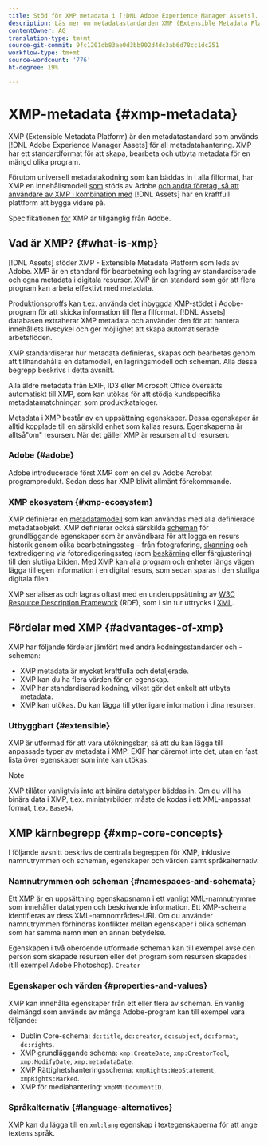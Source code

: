 ```yaml
---
title: Stöd för XMP metadata i [!DNL Adobe Experience Manager Assets].
description: Läs mer om metadatastandarden XMP (Extensible Metadata Platform) som används [!DNL Experience Manager Assets] av för metadatahantering. XMP har ett standardformat för att skapa, bearbeta och utbyta metadata för en mängd olika program.
contentOwner: AG
translation-type: tm+mt
source-git-commit: 9fc1201db83ae0d3bb902d4dc3ab6d78cc1dc251
workflow-type: tm+mt
source-wordcount: '776'
ht-degree: 19%

---
```



# XMP-metadata {#xmp-metadata}

XMP (Extensible Metadata Platform) är den metadatastandard som används [!DNL Adobe Experience Manager Assets] för all metadatahantering. XMP har ett standardformat för att skapa, bearbeta och utbyta metadata för en mängd olika program.

Förutom universell metadatakodning som kan bäddas in i alla filformat, har XMP en innehållsmodell [som](xmp.md#xmp-core-concepts) stöds av Adobe [och andra företag, så att användare av XMP i kombination med](xmp.md#advantages-of-xmp) [!DNL Assets] har en kraftfull plattform att bygga vidare på.

Specifikationen [för](https://www.adobe.com/devnet/xmp.html) XMP är tillgänglig från Adobe.

## Vad är XMP? {#what-is-xmp}

[!DNL Assets] stöder XMP - Extensible Metadata Platform som leds av Adobe. XMP är en standard för bearbetning och lagring av standardiserade och egna metadata i digitala resurser. XMP är en standard som gör att flera program kan arbeta effektivt med metadata.

Produktionsproffs kan t.ex. använda det inbyggda XMP-stödet i Adobe-program för att skicka information till flera filformat. [!DNL Assets] databasen extraherar XMP metadata och använder den för att hantera innehållets livscykel och ger möjlighet att skapa automatiserade arbetsflöden.

XMP standardiserar hur metadata definieras, skapas och bearbetas genom att tillhandahålla en datamodell, en lagringsmodell och scheman. Alla dessa begrepp beskrivs i detta avsnitt.

Alla äldre metadata från EXIF, ID3 eller Microsoft Office översätts automatiskt till XMP, som kan utökas för att stödja kundspecifika metadatamatchningar, som produktkataloger.

Metadata i XMP består av en uppsättning egenskaper. Dessa egenskaper är alltid kopplade till en särskild enhet som kallas resurs. Egenskaperna är alltså&quot;om&quot; resursen. När det gäller XMP är resursen alltid resursen.

### Adobe {#adobe}

Adobe introducerade först XMP som en del av Adobe Acrobat programprodukt. Sedan dess har XMP blivit allmänt förekommande.

### XMP ekosystem {#xmp-ecosystem}

XMP definierar en [metadatamodell](https://sv.wikipedia.org/wiki/Metadata) som kan användas med alla definierade metadataobjekt. XMP definierar också särskilda [scheman](https://en.wikipedia.org/wiki/XML_schema) för grundläggande egenskaper som är användbara för att logga en resurs historik genom olika bearbetningssteg – från fotografering, [skanning](https://sv.wikipedia.org/wiki/Bildl%C3%A4sare) och textredigering via fotoredigeringssteg (som [beskärning](https://sv.wikipedia.org/wiki/Bildbesk%C3%A4rning) eller färgjustering) till den slutliga bilden. Med XMP kan alla program och enheter längs vägen lägga till egen information i en digital resurs, som sedan sparas i den slutliga digitala filen.

XMP serialiseras och lagras oftast med en underuppsättning av [W3C](https://sv.wikipedia.org/wiki/World_Wide_Web_Consortium) [Resource Description Framework](https://sv.wikipedia.org/wiki/Resource_Description_Framework) (RDF), som i sin tur uttrycks i [XML](https://sv.wikipedia.org/wiki/XML).

## Fördelar med XMP {#advantages-of-xmp}

XMP har följande fördelar jämfört med andra kodningsstandarder och -scheman:

* XMP metadata är mycket kraftfulla och detaljerade.
* XMP kan du ha flera värden för en egenskap.
* XMP har standardiserad kodning, vilket gör det enkelt att utbyta metadata.
* XMP kan utökas. Du kan lägga till ytterligare information i dina resurser.

### Utbyggbart {#extensible}

XMP är utformad för att vara utökningsbar, så att du kan lägga till anpassade typer av metadata i XMP. EXIF har däremot inte det, utan en fast lista över egenskaper som inte kan utökas.

>[!NOTE]
>
>XMP tillåter vanligtvis inte att binära datatyper bäddas in. Om du vill ha binära data i XMP, t.ex. miniatyrbilder, måste de kodas i ett XML-anpassat format, t.ex. `Base64`.

## XMP kärnbegrepp {#xmp-core-concepts}

I följande avsnitt beskrivs de centrala begreppen för XMP, inklusive namnutrymmen och scheman, egenskaper och värden samt språkalternativ.

### Namnutrymmen och scheman {#namespaces-and-schemata}

Ett XMP är en uppsättning egenskapsnamn i ett vanligt XML-namnutrymme som innehåller datatypen och beskrivande information. Ett XMP-schema identifieras av dess XML-namnområdes-URI. Om du använder namnutrymmen förhindras konflikter mellan egenskaper i olika scheman som har samma namn men en annan betydelse.

Egenskapen i två oberoende utformade scheman kan till exempel avse den person som skapade resursen eller det program som resursen skapades i (till exempel Adobe Photoshop). `Creator`

### Egenskaper och värden {#properties-and-values}

XMP kan innehålla egenskaper från ett eller flera av scheman. En vanlig delmängd som används av många Adobe-program kan till exempel vara följande:

* Dublin Core-schema: `dc:title`, `dc:creator`, `dc:subject`, `dc:format`, `dc:rights`.
* XMP grundläggande schema: `xmp:CreateDate`, `xmp:CreatorTool`, `xmp:ModifyDate`, `xmp:metadataDate`.
* XMP Rättighetshanteringsschema: `xmpRights:WebStatement`, `xmpRights:Marked`.
* XMP för mediahantering: `xmpMM:DocumentID`.

### Språkalternativ {#language-alternatives}

XMP kan du lägga till en `xml:lang` egenskap i textegenskaperna för att ange textens språk.
